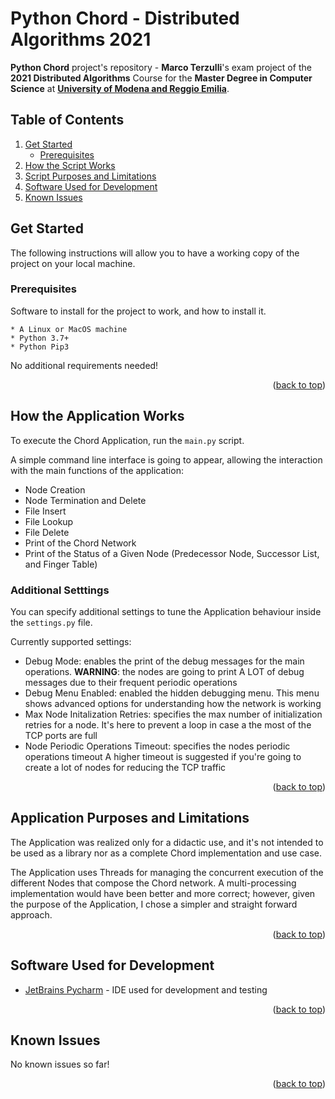 # Python Chord - Distributed Algorithms 2021
**Python Chord** project's repository - **Marco Terzulli**'s exam project of the **2021 Distributed Algorithms** Course for the **Master Degree in Computer Science** at [**University of Modena and Reggio Emilia**](https://www.unimore.it/).

## Table of Contents
<ol>
	<li>
		<a href="#get-started">Get Started</a>
		<ul>
			<li><a href="#prerequisites">Prerequisites</a></li>
		</ul>
	</li>
	<li><a href="#how-the-script-works">How the Script Works</a></li>
	<li><a href="#script-purpose-and-limitations">Script Purposes and Limitations</a></li>
	<li><a href="#software--used-for-developmento">Software Used for Development</a></li>
	<li><a href="#known-issues">Known Issues</a></li>
</ol>
 
 
## Get Started

The following instructions will allow you to have a working copy of the project on your local machine.

### Prerequisites

Software to install for the project to work, and how to install it.

```
* A Linux or MacOS machine
* Python 3.7+
* Python Pip3
```

No additional requirements needed!

<p align="right">(<a href="#top">back to top</a>)</p>


## How the Application Works

To execute the Chord Application, run the ```main.py``` script.

A simple command line interface is going to appear, allowing the interaction with the main functions of the application:
* Node Creation
* Node Termination and Delete
* File Insert
* File Lookup
* File Delete
* Print of the Chord Network
* Print of the Status of a Given Node (Predecessor Node, Successor List, and Finger Table)

### Additional Setttings

You can specify additional settings to tune the Application behaviour inside the ```settings.py``` file.

Currently supported settings:
* Debug Mode: enables the print of the debug messages for the main operations. **WARNING**: the nodes are going to print A LOT of debug messages due to their frequent periodic operations
* Debug Menu Enabled: enabled the hidden debugging menu. This menu shows advanced options for understanding how the network is working
* Max Node Initalization Retries: specifies the max number of initialization retries for a node. It's here to prevent a loop in case a the most of the TCP ports are full
* Node Periodic Operations Timeout: specifies the nodes periodic operations timeout A higher timeout is suggested if you're going to create a lot of nodes for reducing the TCP traffic

<p align="right">(<a href="#top">back to top</a>)</p>


## Application Purposes and Limitations

The Application was realized only for a didactic use, and it's not intended to be used as a library nor as a complete 
Chord implementation and use case.

The Application uses Threads for managing the concurrent execution of the different Nodes that compose the Chord network.
A multi-processing implementation would have been better and more correct; however, given the purpose of the Application,
I chose a simpler and straight forward approach.

<p align="right">(<a href="#top">back to top</a>)</p>



## Software Used for Development
* [JetBrains Pycharm](https://www.jetbrains.com/pycharm/) - IDE used for development and testing

<p align="right">(<a href="#top">back to top</a>)</p>


## Known Issues
No known issues so far!

<p align="right">(<a href="#top">back to top</a>)</p>
